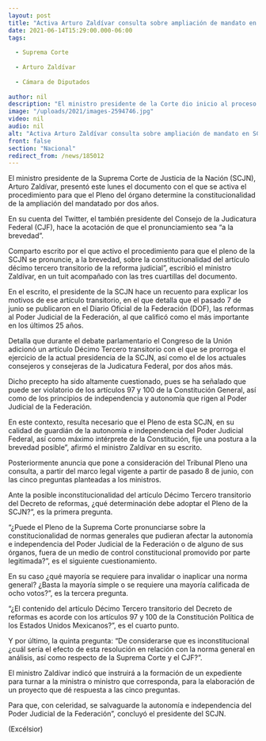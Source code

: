 ```yaml
---
layout: post
title: "Activa Arturo Zaldívar consulta sobre ampliación de mandato en SCJN"
date: 2021-06-14T15:29:00.000-06:00
tags:
  
  - Suprema Corte
  
  - Arturo Zaldívar
  
  - Cámara de Diputados
  
author: nil
description: "El ministro presidente de la Corte dio inicio al proceso para que el Pleno del órgano determine la constitucionalidad de la ampliación del mandatado por dos años"
image: "/uploads/2021/images-2594746.jpg"
video: nil
audio: nil
alt: "Activa Arturo Zaldívar consulta sobre ampliación de mandato en SCJN"
front: false
section: "Nacional"
redirect_from: /news/185012
---
```


El ministro presidente de la Suprema Corte de Justicia de la Nación (SCJN), Arturo Zaldívar, presentó este lunes el documento con el que se activa el procedimiento para que el Pleno del órgano determine la constitucionalidad de la ampliación del mandatado por dos años.

En su cuenta del Twitter, el también presidente del Consejo de la Judicatura Federal (CJF), hace la acotación de que el pronunciamiento sea “a la brevedad”.

Comparto escrito por el que activo el procedimiento para que el pleno de la SCJN se pronuncie, a la brevedad, sobre la constitucionalidad del artículo décimo tercero transitorio de la reforma judicial”, escribió el ministro Zaldívar, en un tuit acompañado con las tres cuartillas del documento.

En el escrito, el presidente de la SCJN hace un recuento para explicar los motivos de ese artículo transitorio, en el que detalla que el pasado 7 de junio se publicaron en el Diario Oficial de la Federación (DOF), las reformas al Poder Judicial de la Federación, al que calificó como el más importante en los últimos 25 años.

Detalla que durante el debate parlamentario el Congreso de la Unión adicionó un artículo Décimo Tercero transitorio con el que se prorroga el ejercicio de la actual presidencia de la SCJN, así como el de los actuales consejeros y consejeras de la Judicatura Federal, por dos años más.

Dicho precepto ha sido altamente cuestionado, pues se ha señalado que puede ser violatorio de los artículos 97 y 100 de la Constitución General, así como de los principios de independencia y autonomía que rigen al Poder Judicial de la Federación.

En este contexto, resulta necesario que el Pleno de esta SCJN, en su calidad de guardián de la autonomía e independencia del Poder Judicial Federal, así como máximo intérprete de la Constitución, fije una postura a la brevedad posible”, afirmó el ministro Zaldívar en su escrito.

Posteriormente anuncia que pone a consideración del Tribunal Pleno una consulta, a partir del marco legal vigente a partir de pasado 8 de junio, con las cinco preguntas planteadas a los ministros.

Ante la posible inconstitucionalidad del artículo Décimo Tercero transitorio del Decreto de reformas, ¿qué determinación debe adoptar el Pleno de la SCJN?”, es la primera pregunta.

“¿Puede el Pleno de la Suprema Corte pronunciarse sobre la constitucionalidad de normas generales que pudieran afectar la autonomía e independencia del Poder Judicial de la Federación o de alguno de sus órganos, fuera de un medio de control constitucional promovido por parte legitimada?”, es el siguiente cuestionamiento.

En su caso ¿qué mayoría se requiere para invalidar o inaplicar una norma general? ¿Basta la mayoría simple o se requiere una mayoría calificada de ocho votos?”, es la tercera pregunta.

“¿El contenido del artículo Décimo Tercero transitorio del Decreto de reformas es acorde con los artículos 97 y 100 de la Constitución Política de los Estados Unidos Mexicanos?”, es el cuarto punto.

Y por último, la quinta pregunta: “De considerarse que es inconstitucional ¿cuál sería el efecto de esta resolución en relación con la norma general en análisis, así como respecto de la Suprema Corte y el CJF?”.

El ministro Zaldívar indicó que instruirá a la formación de un expediente para turnar a la ministra o ministro que corresponda, para la elaboración de un proyecto que dé respuesta a las cinco preguntas.

Para que, con celeridad, se salvaguarde la autonomía e independencia del Poder Judicial de la Federación”, concluyó el presidente del SCJN.

(Excélsior)